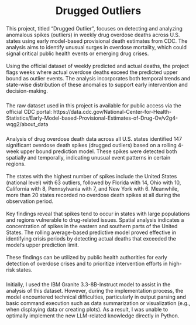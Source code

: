 ###

<h1 align="center">Drugged Outliers</h1>

###

<p align="left">This project, titled “Drugged Outlier”, focuses on detecting and analyzing anomalous spikes (outliers) in weekly drug overdose deaths across U.S. states using early model-based provisional death estimates from CDC. The analysis aims to identify unusual surges in overdose mortality, which could signal critical public health events or emerging drug crises.<br><br>Using the official dataset of weekly predicted and actual deaths, the project flags weeks where actual overdose deaths exceed the predicted upper bound as outlier events. The analysis incorporates both temporal trends and state-wise distribution of these anomalies to support early intervention and decision-making.</p>

###

<p align="left">The raw dataset used in this project is available for public access via the official CDC portal: https://data.cdc.gov/National-Center-for-Health-Statistics/Early-Model-based-Provisional-Estimates-of-Drug-Ov/v2g4-wqg2/about_data</p>

###

<p align="left">Analysis of drug overdose death data across all U.S. states identified 147 significant overdose death spikes (drugged outliers) based on a rolling 4-week upper bound prediction model. These spikes were detected both spatially and temporally, indicating unusual event patterns in certain regions.<br><br>The states with the highest number of spikes include the United States (national level) with 63 outliers, followed by Florida with 14, Ohio with 10, California with 8, Pennsylvania with 7, and New York with 6. Meanwhile, more than 20 states recorded no overdose death spikes at all during the observation period.<br><br>Key findings reveal that spikes tend to occur in states with large populations and regions vulnerable to drug-related issues. Spatial analysis indicates a concentration of spikes in the eastern and southern parts of the United States. The rolling average-based predictive model proved effective in identifying crisis periods by detecting actual deaths that exceeded the model’s upper prediction limit.<br><br>These findings can be utilized by public health authorities for early detection of overdose crises and to prioritize intervention efforts in high-risk states.</p>

###

<p align="left">Initially, I used the IBM Granite 3.3-8B-Instruct model to assist in the analysis of this dataset. However, during the implementation process, the model encountered technical difficulties, particularly in output parsing and basic command execution such as data summarization or visualization (e.g., when displaying data or creating plots). As a result, I was unable to optimally implement the new LLM-related knowledge directly in Python.</p>

###
